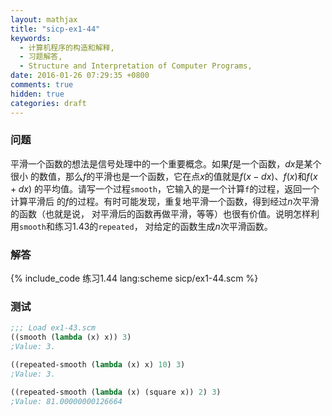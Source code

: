 ```yaml
---
layout: mathjax
title: "sicp-ex1-44"
keywords:
  - 计算机程序的构造和解释,
  - 习题解答,
  - Structure and Interpretation of Computer Programs,
date: 2016-01-26 07:29:35 +0800
comments: true
hidden: true
categories: draft
---
```


### 问题

平滑一个函数的想法是信号处理中的一个重要概念。如果$f$是一个函数，$dx$是某个很小
的数值，那么$f$的平滑也是一个函数，它在点$x$的值就是$f(x-dx)$、$f(x)$和$f(x+dx)$
的平均值。请写一个过程`smooth`，它输入的是一个计算`f`的过程，返回一个计算平滑后
的$f$的过程。有时可能发现，重复地平滑一个函数，得到经过$n$次平滑的函数（也就是说，
对平滑后的函数再做平滑，等等）也很有价值。说明怎样利用`smooth`和练习1.43的`repeated`，
对给定的函数生成$n$次平滑函数。

### 解答

{% include_code 练习1.44 lang:scheme sicp/ex1-44.scm %}

### 测试

``` scheme
;;; Load ex1-43.scm
((smooth (lambda (x) x)) 3)
;Value: 3.

((repeated-smooth (lambda (x) x) 10) 3)
;Value: 3.

((repeated-smooth (lambda (x) (square x)) 2) 3)
;Value: 81.00000000126664
```

